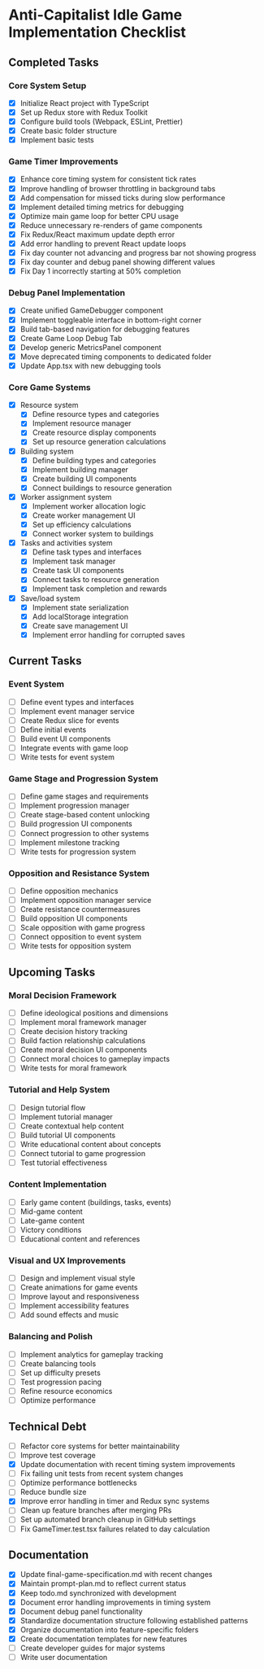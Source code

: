 # Anti-Capitalist Idle Game Implementation Checklist

## Completed Tasks

### Core System Setup
- [x] Initialize React project with TypeScript
- [x] Set up Redux store with Redux Toolkit
- [x] Configure build tools (Webpack, ESLint, Prettier)
- [x] Create basic folder structure
- [x] Implement basic tests

### Game Timer Improvements
- [x] Enhance core timing system for consistent tick rates
- [x] Improve handling of browser throttling in background tabs
- [x] Add compensation for missed ticks during slow performance
- [x] Implement detailed timing metrics for debugging
- [x] Optimize main game loop for better CPU usage
- [x] Reduce unnecessary re-renders of game components
- [x] Fix Redux/React maximum update depth error
- [x] Add error handling to prevent React update loops
- [x] Fix day counter not advancing and progress bar not showing progress
- [x] Fix day counter and debug panel showing different values
- [x] Fix Day 1 incorrectly starting at 50% completion

### Debug Panel Implementation
- [x] Create unified GameDebugger component
- [x] Implement toggleable interface in bottom-right corner
- [x] Build tab-based navigation for debugging features
- [x] Create Game Loop Debug Tab
- [x] Develop generic MetricsPanel component
- [x] Move deprecated timing components to dedicated folder
- [x] Update App.tsx with new debugging tools

### Core Game Systems
- [x] Resource system
  - [x] Define resource types and categories
  - [x] Implement resource manager
  - [x] Create resource display components
  - [x] Set up resource generation calculations
  
- [x] Building system
  - [x] Define building types and categories
  - [x] Implement building manager
  - [x] Create building UI components
  - [x] Connect buildings to resource generation
  
- [x] Worker assignment system
  - [x] Implement worker allocation logic
  - [x] Create worker management UI
  - [x] Set up efficiency calculations
  - [x] Connect worker system to buildings

- [x] Tasks and activities system
  - [x] Define task types and interfaces
  - [x] Implement task manager
  - [x] Create task UI components
  - [x] Connect tasks to resource generation
  - [x] Implement task completion and rewards

- [x] Save/load system
  - [x] Implement state serialization
  - [x] Add localStorage integration
  - [x] Create save management UI
  - [x] Implement error handling for corrupted saves

## Current Tasks

### Event System
- [ ] Define event types and interfaces
- [ ] Implement event manager service
- [ ] Create Redux slice for events
- [ ] Define initial events
- [ ] Build event UI components
- [ ] Integrate events with game loop
- [ ] Write tests for event system

### Game Stage and Progression System
- [ ] Define game stages and requirements
- [ ] Implement progression manager
- [ ] Create stage-based content unlocking
- [ ] Build progression UI components
- [ ] Connect progression to other systems
- [ ] Implement milestone tracking
- [ ] Write tests for progression system

### Opposition and Resistance System
- [ ] Define opposition mechanics
- [ ] Implement opposition manager service
- [ ] Create resistance countermeasures
- [ ] Build opposition UI components
- [ ] Scale opposition with game progress
- [ ] Connect opposition to event system
- [ ] Write tests for opposition system

## Upcoming Tasks

### Moral Decision Framework
- [ ] Define ideological positions and dimensions
- [ ] Implement moral framework manager
- [ ] Create decision history tracking
- [ ] Build faction relationship calculations
- [ ] Create moral decision UI components
- [ ] Connect moral choices to gameplay impacts
- [ ] Write tests for moral framework

### Tutorial and Help System
- [ ] Design tutorial flow
- [ ] Implement tutorial manager
- [ ] Create contextual help content
- [ ] Build tutorial UI components
- [ ] Write educational content about concepts
- [ ] Connect tutorial to game progression
- [ ] Test tutorial effectiveness

### Content Implementation
- [ ] Early game content (buildings, tasks, events)
- [ ] Mid-game content
- [ ] Late-game content
- [ ] Victory conditions
- [ ] Educational content and references

### Visual and UX Improvements
- [ ] Design and implement visual style
- [ ] Create animations for game events
- [ ] Improve layout and responsiveness
- [ ] Implement accessibility features
- [ ] Add sound effects and music

### Balancing and Polish
- [ ] Implement analytics for gameplay tracking
- [ ] Create balancing tools
- [ ] Set up difficulty presets
- [ ] Test progression pacing
- [ ] Refine resource economics
- [ ] Optimize performance

## Technical Debt
- [ ] Refactor core systems for better maintainability
- [ ] Improve test coverage
- [x] Update documentation with recent timing system improvements
- [ ] Fix failing unit tests from recent system changes
- [ ] Optimize performance bottlenecks
- [ ] Reduce bundle size
- [x] Improve error handling in timer and Redux sync systems
- [ ] Clean up feature branches after merging PRs
- [ ] Set up automated branch cleanup in GitHub settings
- [ ] Fix GameTimer.test.tsx failures related to day calculation

## Documentation
- [x] Update final-game-specification.md with recent changes
- [x] Maintain prompt-plan.md to reflect current status
- [x] Keep todo.md synchronized with development
- [x] Document error handling improvements in timing system
- [x] Document debug panel functionality
- [x] Standardize documentation structure following established patterns
- [x] Organize documentation into feature-specific folders
- [x] Create documentation templates for new features
- [ ] Create developer guides for major systems
- [ ] Write user documentation